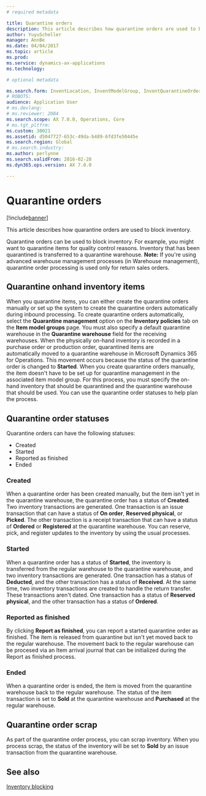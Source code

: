 ```yaml
---
# required metadata

title: Quarantine orders
description: This article describes how quarantine orders are used to block inventory. 
author: YuyuScheller
manager: AnnBe
ms.date: 04/04/2017
ms.topic: article
ms.prod: 
ms.service: dynamics-ax-applications
ms.technology: 

# optional metadata

ms.search.form: InventLocation, InventModelGroup, InventQuarantineOrder, InventQuarantineParmEnd, InventQuarantineParmReportFinished, InventQuarantineParmStartUp, InventTrans
# ROBOTS: 
audience: Application User
# ms.devlang: 
# ms.reviewer: 2084
ms.search.scope: AX 7.0.0, Operations, Core
# ms.tgt_pltfrm: 
ms.custom: 30021
ms.assetid: d5047727-653c-49da-b489-6fd3fe50445e
ms.search.region: Global
# ms.search.industry: 
ms.author: perlynne
ms.search.validFrom: 2016-02-28
ms.dyn365.ops.version: AX 7.0.0

---
```


# Quarantine orders

[!include[banner](../includes/banner.md)]


This article describes how quarantine orders are used to block inventory. 

Quarantine orders can be used to block inventory. For example, you might want to quarantine items for quality control reasons. Inventory that has been quarantined is transferred to a quarantine warehouse. **Note:** If you're using advanced warehouse management processes (in Warehouse management), quarantine order processing is used only for return sales orders.

## Quarantine onhand inventory items
When you quarantine items, you can either create the quarantine orders manually or set up the system to create the quarantine orders automatically during inbound processing. To create quarantine orders automatically, select the **Quarantine management** option on the **Inventory policies** tab on the **Item model groups** page. You must also specify a default quarantine warehouse in the **Quarantine warehouse** field for the receiving warehouses. When the physically on-hand inventory is recorded in a purchase order or production order, quarantined items are automatically moved to a quarantine warehouse in Microsoft Dynamics 365 for Operations. This movement occurs because the status of the quarantine order is changed to **Started**. When you create quarantine orders manually, the item doesn't have to be set up for quarantine management in the associated item model group. For this process, you must specify the on-hand inventory that should be quarantined and the quarantine warehouse that should be used. You can use the quarantine order statuses to help plan the process.

## Quarantine order statuses
Quarantine orders can have the following statuses:

-   Created
-   Started
-   Reported as finished
-   Ended

### Created

When a quarantine order has been created manually, but the item isn't yet in the quarantine warehouse, the quarantine order has a status of **Created**. Two inventory transactions are generated. One transaction is an issue transaction that can have a status of **On order**, **Reserved physical**, or **Picked**. The other transaction is a receipt transaction that can have a status of **Ordered** or **Registered** at the quarantine warehouse. You can reserve, pick, and register updates to the inventory by using the usual processes.

### Started

When a quarantine order has a status of **Started**, the inventory is transferred from the regular warehouse to the quarantine warehouse, and two inventory transactions are generated. One transaction has a status of **Deducted**, and the other transaction has a status of **Received**. At the same time, two inventory transactions are created to handle the return transfer. These transactions aren't dated. One transaction has a status of **Reserved physical**, and the other transaction has a status of **Ordered**.

### Reported as finished

By clicking **Report as finished**, you can report a started quarantine order as finished. The item is released from quarantine but isn't yet moved back to the regular warehouse. The movement back to the regular warehouse can be procesed via an Item arrival journal that can be initialized during the Report as finished process.

### Ended

When a quarantine order is ended, the item is moved from the quarantine warehouse back to the regular warehouse. The status of the item transaction is set to **Sold** at the quarantine warehouse and **Purchased** at the regular warehouse.

## Quarantine order scrap
As part of the quarantine order process, you can scrap inventory. When you process scrap, the status of the inventory will be set to **Sold** by an issue transaction from the quarantine warehouse.

See also
--------

[Inventory blocking](inventory-blocking.md)



